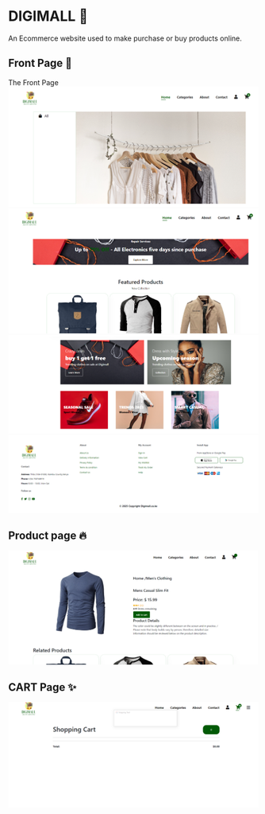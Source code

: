 # DIGIMALL 📝  
An Ecommerce website used to make purchase or buy products online.  
  
## Front Page 🚀  

The Front Page
![Front Page](https://github.com/tmm-tech/Digimall-Ecommerce-Website/blob/main/home.PNG)
![Products](https://github.com/tmm-tech/Digimall-Ecommerce-Website/blob/main/products.PNG)
![Ads](https://github.com/tmm-tech/Digimall-Ecommerce-Website/blob/main/ads.PNG)
![Footer](https://github.com/tmm-tech/Digimall-Ecommerce-Website/blob/main/Footer.PNG)

## Product page 🔥 

![Product Page](https://github.com/tmm-tech/Digimall-Ecommerce-Website/blob/main/Single%20Product.PNG)

## CART Page ✨ 

 ![Cart Page](https://github.com/tmm-tech/Digimall-Ecommerce-Website/blob/main/cart.PNG)
